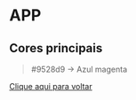 # APP

## Cores principais
> #9528d9 -> Azul magenta

[Clique aqui para voltar](https://github.com/oshThiago/repege#repege)
